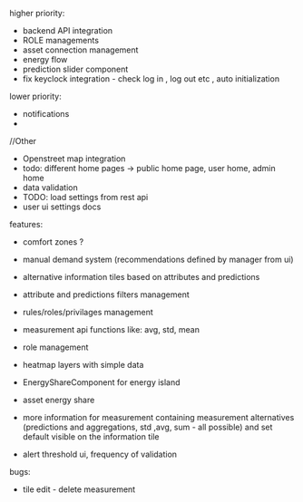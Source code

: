 higher priority:
- backend API integration 
- ROLE managements
- asset connection management
- energy flow
- prediction slider component
- fix keyclock integration - check log in , log out etc , auto initialization
  
lower priority:
- notifications
- 



//Other
- Openstreet map integration
- todo: different home pages -> public home page, user home, admin home
- data validation
- TODO: load settings from rest api
- user ui settings   docs

features:
- comfort zones ?
- manual demand system (recommendations defined by manager from ui)
- alternative information tiles based on attributes and predictions
- attribute and predictions filters  management
- rules/roles/privilages management
- measurement api functions like: avg, std, mean

- role management
- heatmap layers with simple data
- EnergyShareComponent for energy island 
- asset energy share
- more information for measurement containing measurement alternatives (predictions and aggregations, std ,avg, sum - all possible) and set default visible on the information tile
- alert threshold ui, frequency of validation





bugs:
- tile edit - delete measurement
